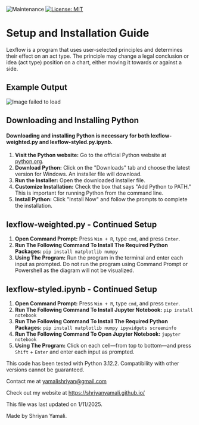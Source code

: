 ![Maintenance](https://img.shields.io/maintenance/no/2025)
[![License: MIT](https://img.shields.io/badge/License-MIT-yellow.svg)](https://opensource.org/licenses/MIT)

# Setup and Installation Guide

Lexflow is a program that uses user-selected principles and determines their effect on an act type. The principle may change a legal conclusion or idea (act type) position on a chart, either moving it towards or against a side.

## Example Output

![Image failed to load](https://www.shriyanyamali.tech/images/projects/lexflow.png)

## Downloading and Installing Python

#### Downloading and installing Python is necessary for both lexflow-weighted.py and lexflow-styled.py.ipynb.

1. **Visit the Python website:** Go to the official Python website at [python.org](https://www.python.org/).
2. **Download Python:** Click on the "Downloads" tab and choose the latest version for Windows. An installer file will download.
3. **Run the Installer:** Open the downloaded installer file.
4. **Customize Installation:** Check the box that says "Add Python to PATH." This is important for running Python from the command line.
5. **Install Python:** Click "Install Now" and follow the prompts to complete the installation.

## lexflow-weighted.py - Continued Setup

1. **Open Command Prompt:** Press `Win + R`, type `cmd`, and press `Enter`.
2. **Run The Following Command To Install The Required Python Packages:** `pip install matplotlib numpy`
3. **Using The Program:** Run the program in the terminal and enter each input as prompted. Do not run the program using Command Prompt or Powershell as the diagram will not be visualized.

## lexflow-styled.ipynb - Continued Setup

1. **Open Command Prompt:** Press `Win + R`, type `cmd`, and press `Enter`.
2. **Run The Following Command To Install Jupyter Notebook:** `pip install notebook`
3. **Run The Following Command To Install The Required Python Packages:** `pip install matplotlib numpy ipywidgets screeninfo`
4. **Run The Following Command To Open Jupyter Notebook:** `jupyter notebook`
5. **Using The Program:** Click on each cell—from top to bottom—and press `Shift` + `Enter` and enter each input as prompted.

This code has been tested with Python 3.12.2. Compatibility with other versions cannot be guaranteed.

Contact me at <a href="https://mail.google.com/mail/?view=cm&fs=1&to=yamalishriyan@gmail.com">yamalishriyan@gmail.com</a>

Check out my website at <a href="https://shriyanyamali.github.io/">https://shriyanyamali.github.io/</a>

This file was last updated on 1/11/2025.

Made by Shriyan Yamali.
